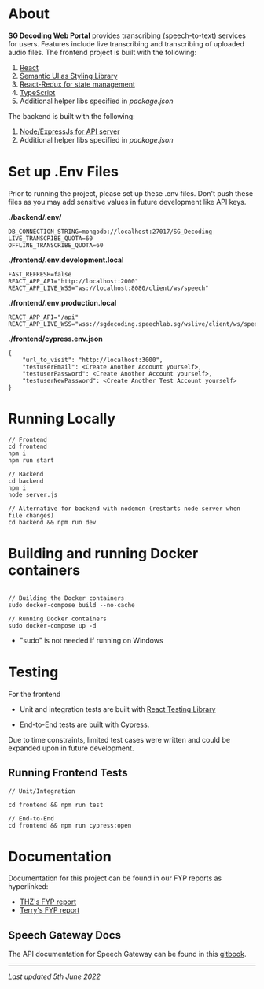 # About

**SG Decoding Web Portal** provides transcribing (speech-to-text) services for users. Features include live transcribing and transcribing of uploaded audio files. The frontend project is built with the following:

1. [React](https://reactjs.org/docs/getting-started.html)
2. [Semantic UI as Styling Library](https://react.semantic-ui.com/)
3. [React-Redux for state management](https://react-redux.js.org/introduction/getting-started)
4. [TypeScript](https://www.typescriptlang.org/)
5. Additional helper libs specified in _package.json_


The backend is built with the following:

1. [Node/ExpressJs for API server](https://expressjs.com/)
2. Additional helper libs specified in _package.json_


# Set up .Env Files

Prior to running the project, please set up these .env files. Don't push these files as you may add sensitive values in future development like API keys.

**./backend/.env/**
```text
DB_CONNECTION_STRING=mongodb://localhost:27017/SG_Decoding
LIVE_TRANSCRIBE_QUOTA=60
OFFLINE_TRANSCRIBE_QUOTA=60
```
 

**./frontend/.env.development.local**
```text
FAST_REFRESH=false
REACT_APP_API="http://localhost:2000"
REACT_APP_LIVE_WSS="ws://localhost:8080/client/ws/speech"
```

**./frontend/.env.production.local**

```text
REACT_APP_API="/api"
REACT_APP_LIVE_WSS="wss://sgdecoding.speechlab.sg/wslive/client/ws/speech"
```

**./frontend/cypress.env.json**
```text
{
	"url_to_visit": "http://localhost:3000",
	"testuserEmail": <Create Another Account yourself>,
	"testuserPassword": <Create Another Account yourself>,
	"testuserNewPassword": <Create Another Test Account yourself>
}
```


# Running Locally
```text
// Frontend
cd frontend
npm i
npm run start

// Backend
cd backend
npm i
node server.js

// Alternative for backend with nodemon (restarts node server when file changes)
cd backend && npm run dev
```

# Building and running Docker containers

```text

// Building the Docker containers
sudo docker-compose build --no-cache

// Running Docker containers
sudo docker-compose up -d
```
- "sudo" is not needed if running on Windows

# Testing

For the frontend

- Unit and integration tests are built with [React Testing Library](https://testing-library.com/docs/react-testing-library/intro/)

- End-to-End tests are built with [Cypress](https://docs.cypress.io).

Due to time constraints, limited test cases were written and could be expanded upon in future development.

## Running Frontend Tests

```
// Unit/Integration

cd frontend && npm run test

// End-to-End
cd frontend && npm run cypress:open

```

# Documentation

Documentation for this project can be found in our FYP reports as hyperlinked:
- [THZ's FYP report](https://hdl.handle.net/10356/157669)
- [Terry's FYP report](https://hdl.handle.net/10356/157441) 

## Speech Gateway Docs

The API documentation for Speech Gateway can be found in this [gitbook](https://speech-ntu.gitbook.io/speech-gateway/).


---
*Last updated 5th June 2022*
